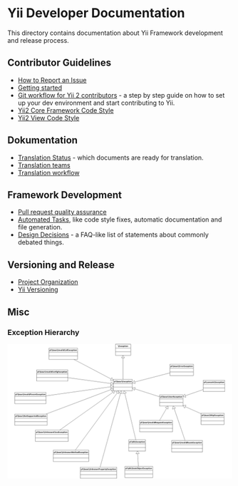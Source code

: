 Yii Developer Documentation
===========================

This directory contains documentation about Yii Framework development and release process.

Contributor Guidelines
----------------------

- [How to Report an Issue](report-an-issue.md)
- [Getting started](getting-started.md)
- [Git workflow for Yii 2 contributors](git-workflow.md) - a step by step guide on how to set up your dev environment and start contributing to Yii.
- [Yii2 Core Framework Code Style](core-code-style.md)
- [Yii2 View Code Style](view-code-style.md)


Dokumentation
-------------

- [Translation Status](translation-status.md) - which documents are ready for translation.
- [Translation teams](translation-teams.md)
- [Translation workflow](translation-workflow.md)


Framework Development
---------------------

- [Pull request quality assurance](pull-request-qa.md)
- [Automated Tasks](automation.md), like code style fixes, automatic documentation and file generation.
- [Design Decisions](design-decisions.md) - a FAQ-like list of statements about commonly debated things.

Versioning and Release
----------------------

- [Project Organization](project-organization.md)
- [Yii Versioning](versions.md)


Misc
----

### Exception Hierarchy

![Yii Framework Exception Hierarchy](exception_hierarchy.png)
